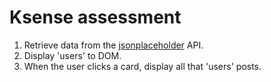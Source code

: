 # Ksense assessment 

1. Retrieve data from the [jsonplaceholder](https://jsonplaceholder.typicode.com/) API.
2. Display 'users' to DOM.
3. When the user clicks a card, display all that 'users' posts.